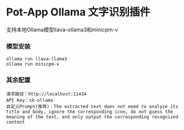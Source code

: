 # Pot-App Ollama 文字识别插件

支持本地Ollama模型llava-ollama3和minicpm-v

### 模型安装
```
ollama run llava-llama3
ollama run minicpm-v
```

### 其余配置
```
请求路径：http://localhost:11434
API Key：sk-ollama
自定义Prompt(推荐)：The extracted text does not need to analyze its title and body, ignore the corresponding icon, do not guess the meaning of the text, and only output the corresponding recognized content
```
